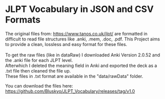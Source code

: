 # JLPT Vocabulary in JSON and CSV Formats
The original files from: https://www.tanos.co.uk/jlpt/ are formatted in difficult to read file structures like .anki, .mem, .doc, .pdf. 
This Project aims to provide a clean, lossless and easy format for these files.<br>
<br>To get the raw files (like in dataRaw) I downloaded Anki Version 2.0.52 and the .anki file for each JLPT level.<br>
Afterwhich I deleted the meaning field in Anki and exported the deck as a .txt file then cleaned the file up.<br>
These files in .txt format are available in the "data/rawData" folder.<br>

You can download the files here: https://github.com/Bluskyo/JLPT_Vocabulary/releases/tag/v1.0
